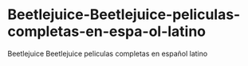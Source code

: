 # Beetlejuice-Beetlejuice-peliculas-completas-en-espa-ol-latino
Beetlejuice Beetlejuice peliculas completas en español latino

